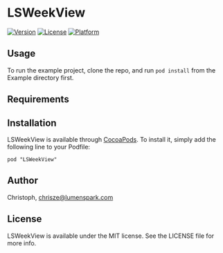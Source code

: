 # LSWeekView

[![Version](https://img.shields.io/cocoapods/v/LSWeekView.svg?style=flat)](http://cocoadocs.org/docsets/LSWeekView)
[![License](https://img.shields.io/cocoapods/l/LSWeekView.svg?style=flat)](http://cocoadocs.org/docsets/LSWeekView)
[![Platform](https://img.shields.io/cocoapods/p/LSWeekView.svg?style=flat)](http://cocoadocs.org/docsets/LSWeekView)

## Usage

To run the example project, clone the repo, and run `pod install` from the Example directory first.

## Requirements

## Installation

LSWeekView is available through [CocoaPods](http://cocoapods.org). To install
it, simply add the following line to your Podfile:

    pod "LSWeekView"

## Author

Christoph, chrisze@lumenspark.com

## License

LSWeekView is available under the MIT license. See the LICENSE file for more info.

